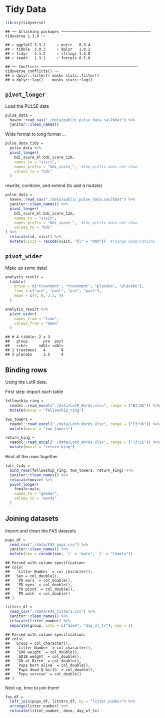 Tidy Data
================

``` r
library(tidyverse)
```

    ## ── Attaching packages ──────────────────────────────────────── tidyverse 1.3.0 ──

    ## ✓ ggplot2 3.3.2     ✓ purrr   0.3.4
    ## ✓ tibble  3.0.3     ✓ dplyr   1.0.2
    ## ✓ tidyr   1.1.2     ✓ stringr 1.4.0
    ## ✓ readr   1.3.1     ✓ forcats 0.5.0

    ## ── Conflicts ─────────────────────────────────────────── tidyverse_conflicts() ──
    ## x dplyr::filter() masks stats::filter()
    ## x dplyr::lag()    masks stats::lag()

## `pivot_longer`

Load the PULSE data

``` r
pulse_data =
  haven::read_sas("./data/public_pulse_data.sas7bdat") %>%
  janitor::clean_names()
```

Wide format to long format …

``` r
pulse_data_tidy = 
  pulse_data %>%
  pivot_longer(
    bdi_score_bl:bdi_score_12m,
    names_to = "visit",
    names_prefix = "bdi_score_",  #the prefix does not show
    values_to = "bdi"
  )
```

rewrite, combine, and extend (to add a mutate)

``` r
pulse_data =
  haven::read_sas("./data/public_pulse_data.sas7bdat") %>%
  janitor::clean_names() %>%
  pivot_longer(
    bdi_score_bl:bdi_score_12m,
    names_to = "visit",
    names_prefix = "bdi_score_",  #the prefix does not show
    values_to = "bdi"
) %>%
  relocate(id, visit) %>%
  mutate(visit = recode(visit, "bl" = "00m"))  #change observations
```

## `pivot_wider`

Make up some data\!

``` r
analysis_result =
  tibble(
    group = c("treatment", "treatment", "placebo", "placebo"),
    time = c("pre", "post", "pre", "post"),
    mean = c(4, 8, 3.5, 4)
  )

analysis_result %>%
  pivot_wider(
    names_from = "time",
    values_from = "mean"
  )
```

    ## # A tibble: 2 x 3
    ##   group       pre  post
    ##   <chr>     <dbl> <dbl>
    ## 1 treatment   4       8
    ## 2 placebo     3.5     4

## Binding rows

Using the LotR data.

First step: import each table

``` r
fellowship_ring =
  readxl::read_excel("./data/LotR_Words.xlsx", range = ("B3:D6")) %>%
  mutate(movie = "fellowship_ring")

two_towers =
  readxl::read_excel("./data/LotR_Words.xlsx", range = ("F3:H6")) %>%
  mutate(movie = "two_towers")

return_king =
  readxl::read_excel("./data/LotR_Words.xlsx", range = ("J3:L6")) %>%
  mutate(movie = "return_king")
```

Bind all the rows together

``` r
lotr_tidy =
  bind_rows(fellowship_ring, two_towers, return_king) %>%
  janitor::clean_names() %>%
  relocate(movie) %>%
  pivot_longer(
    female:male,
    names_to = "gender",
    values_to = "words"
  )
```

## Joining datasets

Import and clean the FAS datasets

``` r
pups_df =
  read_csv("./data/FAS_pups.csv") %>%
  janitor::clean_names() %>%
  mutate(sex = recode(sex, `1` = "male", `2` = "female"))
```

    ## Parsed with column specification:
    ## cols(
    ##   `Litter Number` = col_character(),
    ##   Sex = col_double(),
    ##   `PD ears` = col_double(),
    ##   `PD eyes` = col_double(),
    ##   `PD pivot` = col_double(),
    ##   `PD walk` = col_double()
    ## )

``` r
litters_df =
  read_csv("./data/FAS_litters.csv") %>%
  janitor::clean_names() %>%
  relocate(litter_number) %>%
  separate(group, into = c("dose", "day_of_tx"), sep = 3)
```

    ## Parsed with column specification:
    ## cols(
    ##   Group = col_character(),
    ##   `Litter Number` = col_character(),
    ##   `GD0 weight` = col_double(),
    ##   `GD18 weight` = col_double(),
    ##   `GD of Birth` = col_double(),
    ##   `Pups born alive` = col_double(),
    ##   `Pups dead @ birth` = col_double(),
    ##   `Pups survive` = col_double()
    ## )

Next up, time to join them\!

``` r
fas_df =
  left_join(pups_df, litters_df, by = "litter_number") %>%
  arrange(litter_number) %>%
  relocate(litter_number, dose, day_of_tx)
```
